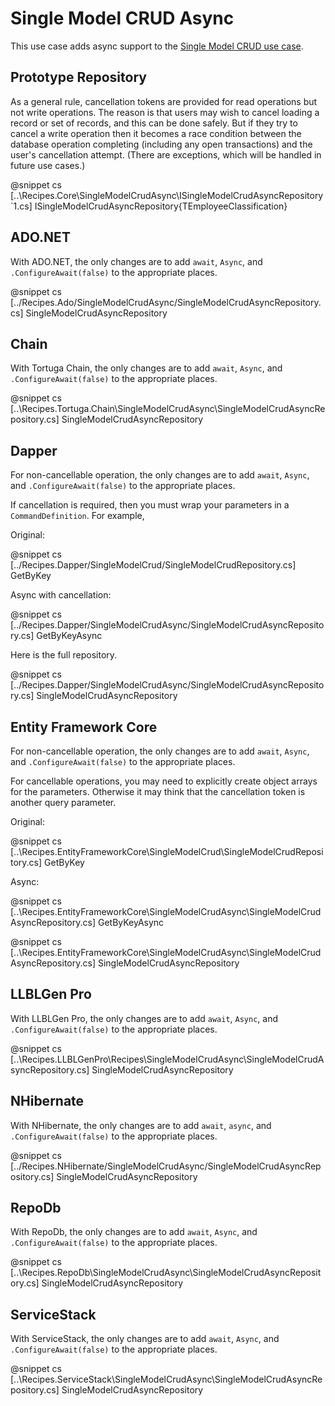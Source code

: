 ﻿# Single Model CRUD Async

This use case adds async support to the [Single Model CRUD use case](SingleModelCrud.htm).

## Prototype Repository

As a general rule, cancellation tokens are provided for read operations but not write operations. The reason is that users may wish to cancel loading a record or set of records, and this can be done safely. But if they try to cancel a write operation then it becomes a race condition between the database operation completing (including any open transactions) and the user's cancellation attempt. (There are exceptions, which will be handled in future use cases.)

@snippet cs [..\Recipes.Core\SingleModelCrudAsync\ISingleModelCrudAsyncRepository`1.cs] ISingleModelCrudAsyncRepository{TEmployeeClassification}

## ADO.NET

With ADO.NET, the only changes are to add `await`, `Async`, and `.ConfigureAwait(false)` to the appropriate places. 

@snippet cs [../Recipes.Ado/SingleModelCrudAsync/SingleModelCrudAsyncRepository.cs] SingleModelCrudAsyncRepository

## Chain

With Tortuga Chain, the only changes are to add `await`, `Async`, and `.ConfigureAwait(false)` to the appropriate places. 

@snippet cs [..\Recipes.Tortuga.Chain\SingleModelCrudAsync\SingleModelCrudAsyncRepository.cs] SingleModelCrudAsyncRepository

## Dapper

For non-cancellable operation, the only changes are to add `await`, `Async`, and `.ConfigureAwait(false)` to the appropriate places. 

If cancellation is required, then you must wrap your parameters in a `CommandDefinition`. For example,

Original:

@snippet cs [../Recipes.Dapper/SingleModelCrud/SingleModelCrudRepository.cs] GetByKey

Async with cancellation:

@snippet cs [../Recipes.Dapper/SingleModelCrudAsync/SingleModelCrudAsyncRepository.cs] GetByKeyAsync

Here is the full repository.

@snippet cs [../Recipes.Dapper/SingleModelCrudAsync/SingleModelCrudAsyncRepository.cs] SingleModelCrudAsyncRepository

## Entity Framework Core

For non-cancellable operation, the only changes are to add `await`, `Async`, and `.ConfigureAwait(false)` to the appropriate places. 

For cancellable operations, you may need to explicitly create object arrays for the parameters. Otherwise it may think that the cancellation token is another query parameter.

Original:

@snippet cs [..\Recipes.EntityFrameworkCore\SingleModelCrud\SingleModelCrudRepository.cs] GetByKey

Async:

@snippet cs [..\Recipes.EntityFrameworkCore\SingleModelCrudAsync\SingleModelCrudAsyncRepository.cs] GetByKeyAsync


@snippet cs [..\Recipes.EntityFrameworkCore\SingleModelCrudAsync\SingleModelCrudAsyncRepository.cs] SingleModelCrudAsyncRepository

## LLBLGen Pro

With LLBLGen Pro, the only changes are to add `await`, `Async`, and `.ConfigureAwait(false)` to the appropriate places. 

@snippet cs [..\Recipes.LLBLGenPro\Recipes\SingleModelCrudAsync\SingleModelCrudAsyncRepository.cs] SingleModelCrudAsyncRepository


## NHibernate

With NHibernate, the only changes are to add `await`, `async`, and `.ConfigureAwait(false)` to the appropriate places. 

@snippet cs [../Recipes.NHibernate/SingleModelCrudAsync/SingleModelCrudAsyncRepository.cs] SingleModelCrudAsyncRepository

## RepoDb

With RepoDb, the only changes are to add `await`, `Async`, and `.ConfigureAwait(false)` to the appropriate places. 

@snippet cs [..\Recipes.RepoDb\SingleModelCrudAsync\SingleModelCrudAsyncRepository.cs] SingleModelCrudAsyncRepository

## ServiceStack

With ServiceStack, the only changes are to add `await`, `Async`, and `.ConfigureAwait(false)` to the appropriate places. 

@snippet cs [..\Recipes.ServiceStack\SingleModelCrudAsync\SingleModelCrudAsyncRepository.cs] SingleModelCrudAsyncRepository
